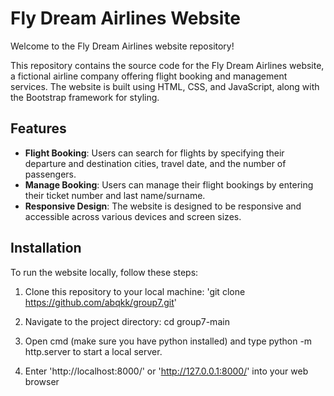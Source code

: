 # Fly Dream Airlines Website

Welcome to the Fly Dream Airlines website repository!

This repository contains the source code for the Fly Dream Airlines website, a fictional airline company offering flight booking and management services. The website is built using HTML, CSS, and JavaScript, along with the Bootstrap framework for styling.

## Features

- **Flight Booking**: Users can search for flights by specifying their departure and destination cities, travel date, and the number of passengers.
- **Manage Booking**: Users can manage their flight bookings by entering their ticket number and last name/surname.
- **Responsive Design**: The website is designed to be responsive and accessible across various devices and screen sizes.

## Installation

To run the website locally, follow these steps:

1. Clone this repository to your local machine:
'git clone https://github.com/abqkk/group7.git'

2. Navigate to the project directory:
cd group7-main

3. Open cmd (make sure you have python installed) and type python -m http.server to start a local server.
   
4. Enter 'http://localhost:8000/' or 'http://127.0.0.1:8000/' into your web browser
